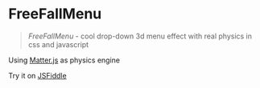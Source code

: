 # FreeFallMenu

> *FreeFallMenu* - cool drop-down 3d menu effect with real physics in css and javascript

Using [Matter.js](http://brm.io/matter-js) as physics engine

Try it on [JSFiddle](https://jsfiddle.net/xL62r96c/)
